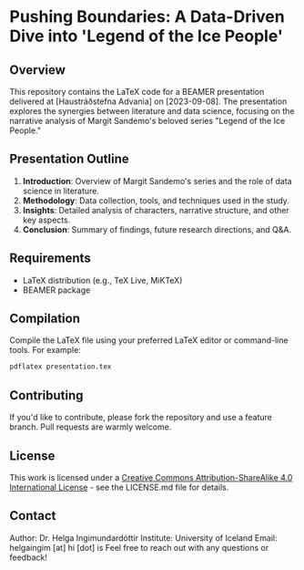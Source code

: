 # Pushing Boundaries: A Data-Driven Dive into 'Legend of the Ice People'

## Overview

This repository contains the LaTeX code for a BEAMER presentation delivered at [Haustráðstefna Advania] on [2023-09-08]. The presentation explores the synergies between literature and data science, focusing on the narrative analysis of Margit Sandemo's beloved series "Legend of the Ice People."

## Presentation Outline

1. **Introduction**: Overview of Margit Sandemo's series and the role of data science in literature.
2. **Methodology**: Data collection, tools, and techniques used in the study.
3. **Insights**: Detailed analysis of characters, narrative structure, and other key aspects.
4. **Conclusion**: Summary of findings, future research directions, and Q&A.

## Requirements

- LaTeX distribution (e.g., TeX Live, MiKTeX)
- BEAMER package

## Compilation

Compile the LaTeX file using your preferred LaTeX editor or command-line tools. For example:

```bash
pdflatex presentation.tex
```

## Contributing
If you'd like to contribute, please fork the repository and use a feature branch. Pull requests are warmly welcome.

## License
This work is licensed under a [Creative Commons Attribution-ShareAlike 4.0 International License](http://creativecommons.org/licenses/by-sa/4.0/) - see the LICENSE.md file for details.

## Contact
Author: Dr. Helga Ingimundardóttir
Institute: University of Iceland
Email: helgaingim [at] hi [dot] is
Feel free to reach out with any questions or feedback!
